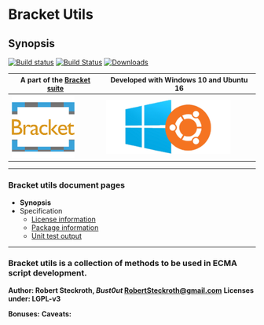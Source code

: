 # Bracket Utils 
## Synopsis

[![Build status](https://ci.appveyor.com/api/projects/status/cw0fdc0tgpc1fpej/branch/master?svg=true)](https://ci.appveyor.com/project/restarian/bracket-utils/branch/master) [![Build Status](https://travis-ci.org/restarian/bracket_utils.svg?branch=master)](https://travis-ci.org/restarian/bracket_utils) [![Downloads](https://img.shields.io/npm/dm/bracket_utils.svg?svg=true)](https://npmjs.org/package/bracket_utils)

| A part of the [Bracket suite](https://github.com/restarian/restarian/blob/master/bracket/README.md)| Developed with Windows 10 and Ubuntu 16 
| ---- | ----
| ![Bracket](https://raw.githubusercontent.com/restarian/restarian/master/bracket/doc/image/bracket_logo_small.png) | [![Ubuntu on Windows](https://raw.githubusercontent.com/restarian/restarian/master/doc/image/ubuntu_windows_logo.png)](https://github.com/Microsoft/BashOnWindows) | 


------

### Bracket utils document pages
* **Synopsis**
* Specification
  * [License information](https://github.com/restarian/bracket_utils/blob/master/docs/specification/license_information.md)
  * [Package information](https://github.com/restarian/bracket_utils/blob/master/docs/specification/package_information.md)
  * [Unit test output](https://github.com/restarian/bracket_utils/blob/master/docs/specification/unit_test_output.md)

----

### Bracket utils is a collection of methods to be used in ECMA script development.

**Author: Robert Steckroth, *Bust0ut* [<RobertSteckroth@gmail.com>](mailto:robertsteckroth@gmail.com)**
**Licenses under: LGPL-v3**

**Bonuses:**
**Caveats:**



